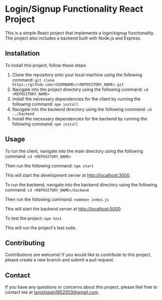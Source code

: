 # Login/Signup Functionality React Project

This is a simple React project that implements a login/signup functionality. The project also includes a backend built with Node.js and Express.

## Installation

To install this project, follow these steps:

1. Clone the repository onto your local machine using the following command:
   `git clone https://github.com/<USERNAME>/<REPOSITORY_NAME>.git`
2. Navigate into the project directory using the following command:
    `cd <REPOSITORY_NAME>`
3. Install the necessary dependencies for the client by running the following command:
    `npm install`
4. Navigate into the backend directory using the following command:
    `cd ../backend`
5. Install the necessary dependencies for the backend by running the following command:
    `npm install`

## Usage

To run the client, navigate into the main directory using the following command:
`cd <REPOSITORY_NAME>`

Then run the following command:
    `npm start`


This will start the development server at [http://localhost:3000](http://localhost:5173).

To run the backend, navigate into the backend directory using the following command:
    `cd <REPOSITORY_NAME>/backend`

Then run the following command:
    `nodemon index.js`


This will start the backend server at [http://localhost:5000](http://localhost:5000).

To test the project:
    `npm test`


This will run the project's test suite.

## Contributing

Contributions are welcome! If you would like to contribute to this project, please create a new branch and submit a pull request.


## Contact

If you have any questions or concerns about this project, please feel free to contact me at tanishqjain1652003@gmail.com.
